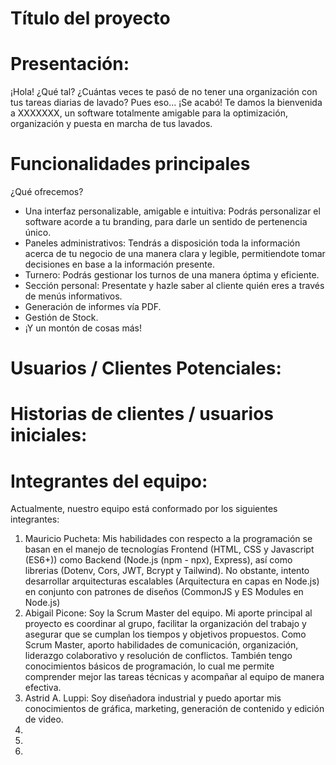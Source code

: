 # Título del proyecto

# Presentación:
¡Hola! ¿Qué tal?
¿Cuántas veces te pasó de no tener una organización con tus tareas diarias de lavado? Pues eso... ¡Se acabó!
Te damos la bienvenida a XXXXXXX, un software totalmente amigable para la optimización, organización y puesta en marcha de tus lavados.

# Funcionalidades principales
¿Qué ofrecemos?
* Una interfaz personalizable, amigable e intuitiva: Podrás personalizar el software acorde a tu branding, para darle un sentido de pertenencia único.
* Paneles administrativos: Tendrás a disposición toda la información acerca de tu negocio de una manera clara y legible, permitiendote tomar decisiones en base a la información presente.
* Turnero: Podrás gestionar los turnos de una manera óptima y eficiente.
* Sección personal: Presentate y hazle saber al cliente quién eres a través de menús informativos.
* Generación de informes vía PDF.
* Gestión de Stock.
* ¡Y un montón de cosas más!

# Usuarios / Clientes Potenciales:

# Historias de clientes / usuarios iniciales:

# Integrantes del equipo:
Actualmente, nuestro equipo está conformado por los siguientes integrantes:
1) Mauricio Pucheta: Mis habilidades con respecto a la programación se basan en el manejo de tecnologías Frontend (HTML, CSS y Javascript (ES6+)) como Backend (Node.js (npm - npx), Express), así como librerias (Dotenv, Cors, JWT, Bcrypt y Tailwind). No obstante, intento desarrollar arquitecturas escalables (Arquitectura en capas en Node.js) en conjunto con patrones de diseños (CommonJS y ES Modules en Node.js) 
2) Abigail Picone: Soy la Scrum Master del equipo. Mi aporte principal al proyecto es coordinar al grupo, facilitar la organización del trabajo y asegurar que se cumplan los tiempos y objetivos propuestos. Como Scrum Master, aporto habilidades de comunicación, organización, liderazgo colaborativo y resolución de conflictos. También tengo conocimientos básicos de programación, lo cual me permite comprender mejor las tareas técnicas y acompañar al equipo de manera efectiva.
3) Astrid A. Luppi: Soy diseñadora industrial y puedo aportar mis conocimientos de gráfica, marketing, generación de contenido y edición de video.
4) 
5) 
6) 